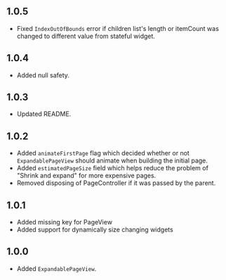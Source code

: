 ## 1.0.5

* Fixed `IndexOutOfBounds` error if children list's length or itemCount was changed to different value from stateful widget.

## 1.0.4

* Added null safety.

## 1.0.3

* Updated README.

## 1.0.2

* Added `animateFirstPage` flag which decided whether or not `ExpandablePageView` should animate when building the initial page.
* Added `estimatedPageSize` field which helps reduce the problem of "Shrink and expand" for more expensive pages.
* Removed disposing of PageController if it was passed by the parent.

## 1.0.1

* Added missing key for PageView
* Added support for dynamically size changing widgets

## 1.0.0

* Added `ExpandablePageView`.
